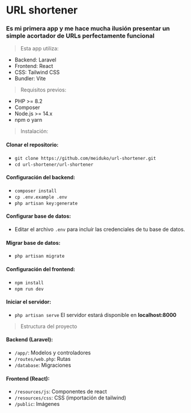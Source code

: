 # URL shortener

### Es mi primera app y me hace mucha ilusión presentar un simple acortador de URLs perfectamente funcional

> Esta app utiliza:

- Backend: Laravel
- Frontend: React
- CSS: Tailwind CSS
- Bundler: Vite

> Requisitos previos:

- PHP >= 8.2
- Composer
- Node.js >= 14.x
- npm o yarn

> Instalación:

#### Clonar el repositorio:

- `git clone https://github.com/meiduko/url-shortener.git`
- `cd url-shortener/url-shortener`

#### Configuración del backend:

- `composer install`
- `cp .env.example .env`
- `php artisan key:generate`

#### Configurar base de datos:

- Editar el archivo `.env` para incluír las credenciales de tu base de datos.

#### Migrar base de datos:

- `php artisan migrate`

#### Configuración del frontend:

- `npm install`
- `npm run dev`

#### Iniciar el servidor:

- `php artisan serve`
  El servidor estará disponible en **localhost:8000**

> Estructura del proyecto

#### Backend (Laravel):

- `/app/`: Modelos y controladores
- `/routes/web.php`: Rutas
- `/database`: Migraciones

#### Frontend (React):

- `/resources/js`: Componentes de react
- `/resources/css`: CSS (importación de tailwind)
- `/public`: Imágenes
